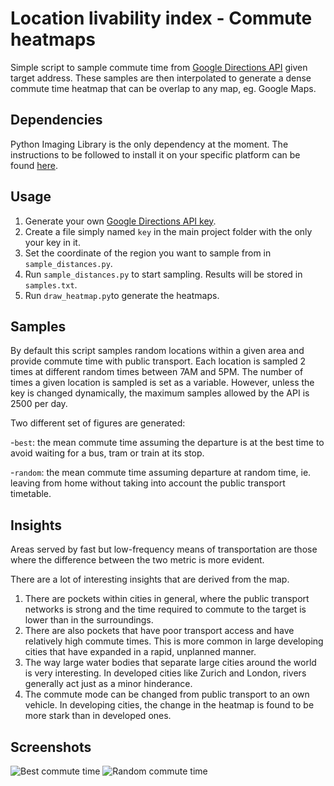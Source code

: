 # Location livability index - Commute heatmaps
Simple script to sample commute time from [Google Directions API](https://developers.google.com/maps/documentation/directions/) given target address.
These samples are then interpolated to generate a dense commute time heatmap that can be overlap to any map, eg. Google Maps.

## Dependencies

Python Imaging Library is the only dependency at the moment. The instructions to be followed to install it on your specific platform can be found [here](http://www.pythonware.com/products/pil/).

## Usage

1. Generate your own [Google Directions API key](https://developers.google.com/maps/documentation/directions/).
2. Create a file simply named `key` in the main project folder with the only your key in it.
3. Set the coordinate of the region you want to sample from in `sample_distances.py`. 
4. Run `sample_distances.py` to start sampling. Results will be stored in `samples.txt`.
5. Run `draw_heatmap.py`to generate the heatmaps.



## Samples

By default this script samples random locations within a given area and provide commute time with public transport. Each location is sampled 2 times at different random times between 7AM and 5PM.
The number of times a given location is sampled is set as a variable. However, unless the key is changed dynamically, the maximum samples allowed by the API is 2500 per day.

Two different set of figures are generated:

-`best`: the mean commute time assuming the departure is at the best time to avoid waiting for a bus, tram or train at its stop.

-`random`: the mean commute time assuming departure at random time, ie. leaving from home without taking into account the public transport timetable.



## Insights

Areas served by fast but low-frequency means of transportation are those where the difference between the two metric is more evident. 

There are a lot of interesting insights that are derived from the map.

1. There are pockets within cities in general, where the public transport networks is strong and the time required to commute to the target is lower than in the surroundings.
2. There are also pockets that have poor transport access and have relatively high commute times. This is more common in large developing cities that have expanded in a rapid, unplanned manner.
3. The way large water bodies that separate large cities around the world is very interesting. In developed cities like Zurich and London, rivers generally act just as a minor hinderance.
4. The commute mode can be changed from public transport to an own vehicle. In developing cities, the change in the heatmap is found to be more stark than in developed ones.


## Screenshots

![Best commute time](https://s7.postimg.org/q1bsoux7f/Screen_Shot_2017_03_05_at_8_08_59_PM.png)
![Random commute time](https://s7.postimg.org/43fbv2i6z/Screen_Shot_2017_03_05_at_8_09_08_PM.png)
